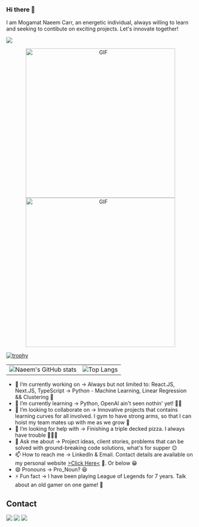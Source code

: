 ### Hi there 👋

I am Mogamat Naeem Carr, an energetic individual, always willing to learn and seeking to contibute on exciting projects. Let's innovate together!

<!-- Profile Viewer Counter -->

<div align="left">

![](https://komarev.com/ghpvc/?username=naeem2000&color=green&style=for-the-badge)

</div>
  
<!-- Profile Viewer Counter End -->

<!-- GIF -->
<!-- GIF -->
<p align="center">
  <img src="https://media.giphy.com/media/JqmupuTVZYaQX5s094/giphy.gif" alt="GIF" width="400" />
  <img src="https://media2.giphy.com/media/v1.Y2lkPTc5MGI3NjExZno4cDQ3YW5ycmo3NG1mcTJuZ2JmcDNyZXNvYmo2Y3g3aWszM2R5NiZlcD12MV9pbnRlcm5hbF9naWZfYnlfaWQmY3Q9Zw/QXwtfadqo7wbfmT46H/giphy.gif" alt="GIF" width="400" />
</p>
<!-- GIF end -->

<!-- GIF end -->

<!-- Trophie Icons -->
[![trophy](https://github-profile-trophy.vercel.app/?username=naeem2000&theme=nord&no-bg=true&no-frame=true)](https://github.com/naeem2000/github-profile-trophy)
<!-- Trophie Icons End -->

<!-- Stats -->
<table>
  <tr>
    <td>
      <img src="https://github-readme-stats.vercel.app/api?username=naeem2000&show_icons=true&theme=synthwave" alt="Naeem's GitHub stats">
    </td>
    <td>
      <img src="https://github-readme-stats.vercel.app/api/top-langs/?username=naeem2000&layout=compact" alt="Top Langs">
    </td>
  </tr>
</table>
<!-- Stats End -->

- 🔭 I’m currently working on -> Always but not limited to: React.JS, Next.JS, TypeScript -> Python - Machine Learning, Linear Regression && Clustering 🤖
- 🌱 I’m currently learning -> Python, OpenAI ain't seen nothin' yet! 👨‍💻
- 👯 I’m looking to collaborate on -> Innovative projects that contains learning curves for all involved. I gym to have strong arms, so that I can hoist my team mates up with me as we grow 💪
- 🤔 I’m looking for help with -> Finishing a triple decked pizza. I always have trouble 🍕🍕🍕
- 💬 Ask me about -> Project ideas, client stories, problems that can be solved with ground-breaking code solutions, what's for supper 😉
- 📫 How to reach me -> LinkedIn & Email. Contact details are available on my personal website <a href="https://naeemdev.netlify.app/" target="_blank">>Click Here<<a/> 📩. Or below 😁
- 😄 Pronouns -> Pro_Noun? 😆
- ⚡ Fun fact -> I have been playing League of Legends for 7 years. Talk about an old gamer on one game! 👾


<!-- Contact -->
## Contact 
<div> 
  <a href="https://www.linkedin.com/in/mncarr" target="_blank"><img src="https://img.shields.io/badge/-LinkedIn-%230077B5?style=for-the-badge&logo=linkedin&logoColor=white" target="_blank"></a> 
  <a href="https://instagram.com/naeem__carr/" target="_blank"><img src="https://img.shields.io/badge/-Instagram-%23E4405F?style=for-the-badge&logo=instagram&logoColor=white" target="_blank"></a>
  <a href = "mailto: mogamatnaeemcarr@gmail.com"><img src="https://img.shields.io/badge/-Gmail-%23333?style=for-the-badge&logo=gmail&logoColor=white" target="_blank"></a>
 </br>
</br>
